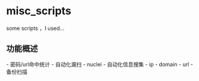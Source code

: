 # misc_scripts
some scripts ，I used...
</br>
<h2>功能概述</h2>
- 密码/url命中统计
- 自动化漏扫
  - nuclei
- 自动化信息搜集
  - ip
  - domain
  - url
  - 备份扫描
  

